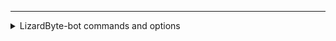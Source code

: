 ---

<details>
<summary>LizardByte-bot commands and options</summary>
<br />

A moderator can trigger LizardByte-bot actions by commenting on this issue:
- `@LizardByte-bot approve` approve the theme
- `@LizardByte-bot edit {youtube_url}` replace the YouTube url in the issue body with the given url


</details>
